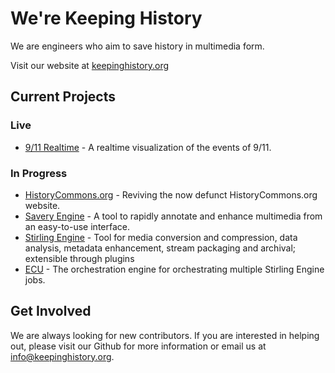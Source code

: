 # We're Keeping History

We are engineers who aim to save history in multimedia form.

Visit our website at [keepinghistory.org](https://keepinghistory.org)

## Current Projects

### Live

- [9/11 Realtime](https://github.com/robbiebyrd/rt911) - A realtime visualization of the events of 9/11.

### In Progress

- [HistoryCommons.org](https://github.com/Keeping-History/historycommons) - Reviving the now defunct HistoryCommons.org website.
- [Savery Engine](https://github.com/Keeping-History/savery) - A tool to rapidly annotate and enhance multimedia from an easy-to-use interface.
- [Stirling Engine](https://github.com/Keeping-History/stirling) - Tool for media conversion and compression, data analysis, metadata enhancement, stream packaging and archival; extensible through plugins
- [ECU](https://github.com/Keeping-History/ecu) - The orchestration engine for orchestrating multiple Stirling Engine jobs.

## Get Involved

We are always looking for new contributors. If you are interested in helping out, please visit our Github for more information or email us at [info@keepinghistory.org](mailto:info@keepinghistory.org).

